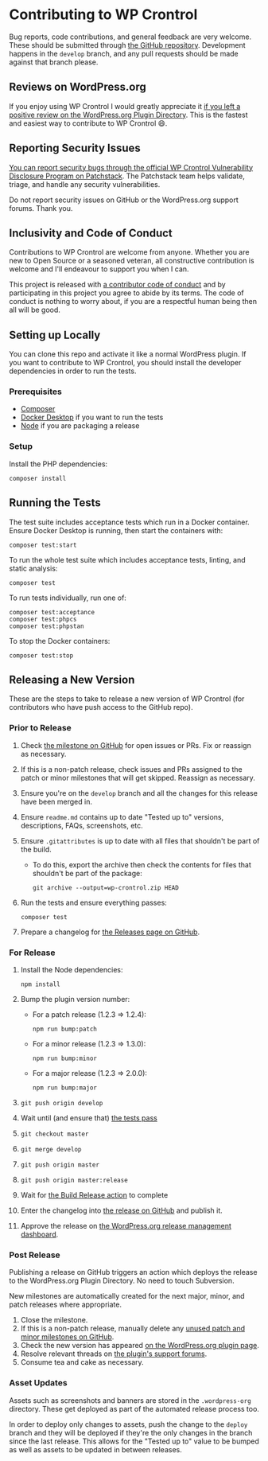 # Contributing to WP Crontrol

Bug reports, code contributions, and general feedback are very welcome. These should be submitted through [the GitHub repository](https://github.com/johnbillion/wp-crontrol). Development happens in the `develop` branch, and any pull requests should be made against that branch please.

## Reviews on WordPress.org

If you enjoy using WP Crontrol I would greatly appreciate it <a href="https://wordpress.org/support/plugin/wp-crontrol/reviews/">if you left a positive review on the WordPress.org Plugin Directory</a>. This is the fastest and easiest way to contribute to WP Crontrol 😄.

## Reporting Security Issues

[You can report security bugs through the official WP Crontrol Vulnerability Disclosure Program on Patchstack](https://patchstack.com/database/vdp/wp-crontrol). The Patchstack team helps validate, triage, and handle any security vulnerabilities.

Do not report security issues on GitHub or the WordPress.org support forums. Thank you.

## Inclusivity and Code of Conduct

Contributions to WP Crontrol are welcome from anyone. Whether you are new to Open Source or a seasoned veteran, all constructive contribution is welcome and I'll endeavour to support you when I can.

This project is released with <a href="https://github.com/johnbillion/wp-crontrol/blob/develop/CODE_OF_CONDUCT.md">a contributor code of conduct</a> and by participating in this project you agree to abide by its terms. The code of conduct is nothing to worry about, if you are a respectful human being then all will be good.

## Setting up Locally

You can clone this repo and activate it like a normal WordPress plugin. If you want to contribute to WP Crontrol, you should install the developer dependencies in order to run the tests.

### Prerequisites

* [Composer](https://getcomposer.org/)
* [Docker Desktop](https://www.docker.com/products/docker-desktop/) if you want to run the tests
* [Node](https://nodejs.org/) if you are packaging a release

### Setup

Install the PHP dependencies:

	composer install

## Running the Tests

The test suite includes acceptance tests which run in a Docker container. Ensure Docker Desktop is running, then start the containers with:

	composer test:start

To run the whole test suite which includes acceptance tests, linting, and static analysis:

	composer test

To run tests individually, run one of:

	composer test:acceptance
	composer test:phpcs
	composer test:phpstan

To stop the Docker containers:

	composer test:stop

## Releasing a New Version

These are the steps to take to release a new version of WP Crontrol (for contributors who have push access to the GitHub repo).

### Prior to Release

1. Check [the milestone on GitHub](https://github.com/johnbillion/wp-crontrol/milestones) for open issues or PRs. Fix or reassign as necessary.
1. If this is a non-patch release, check issues and PRs assigned to the patch or minor milestones that will get skipped. Reassign as necessary.
1. Ensure you're on the `develop` branch and all the changes for this release have been merged in.
1. Ensure `readme.md` contains up to date "Tested up to" versions, descriptions, FAQs, screenshots, etc.
1. Ensure `.gitattributes` is up to date with all files that shouldn't be part of the build.
   - To do this, export the archive then check the contents for files that shouldn't be part of the package:

         git archive --output=wp-crontrol.zip HEAD

1. Run the tests and ensure everything passes:

       composer test

1. Prepare a changelog for [the Releases page on GitHub](https://github.com/johnbillion/wp-crontrol/releases).

### For Release

1. Install the Node dependencies:

       npm install

1. Bump the plugin version number:
   - For a patch release (1.2.3 => 1.2.4):

         npm run bump:patch

   - For a minor release (1.2.3 => 1.3.0):

         npm run bump:minor

   - For a major release (1.2.3 => 2.0.0):

         npm run bump:major

1.     git push origin develop
1. Wait until (and ensure that) [the tests pass](https://github.com/johnbillion/wp-crontrol/actions)
1.     git checkout master
1.     git merge develop
1.     git push origin master
1.     git push origin master:release
1. Wait for [the Build Release action](https://github.com/johnbillion/wp-crontrol/actions/workflows/build.yml) to complete
1. Enter the changelog into [the release on GitHub](https://github.com/johnbillion/wp-crontrol/releases) and publish it.
1. Approve the release on [the WordPress.org release management dashboard](https://wordpress.org/plugins/developers/releases/).

### Post Release

Publishing a release on GitHub triggers an action which deploys the release to the WordPress.org Plugin Directory. No need to touch Subversion.

New milestones are automatically created for the next major, minor, and patch releases where appropriate.

1. Close the milestone.
1. If this is a non-patch release, manually delete any [unused patch and minor milestones on GitHub](https://github.com/johnbillion/wp-crontrol/milestones).
1. Check the new version has appeared [on the WordPress.org plugin page](https://wordpress.org/plugins/wp-crontrol/).
1. Resolve relevant threads on [the plugin's support forums](https://wordpress.org/support/plugin/wp-crontrol/).
1. Consume tea and cake as necessary.

### Asset Updates

Assets such as screenshots and banners are stored in the `.wordpress-org` directory. These get deployed as part of the automated release process too.

In order to deploy only changes to assets, push the change to the `deploy` branch and they will be deployed if they're the only changes in the branch since the last release. This allows for the "Tested up to" value to be bumped as well as assets to be updated in between releases.
